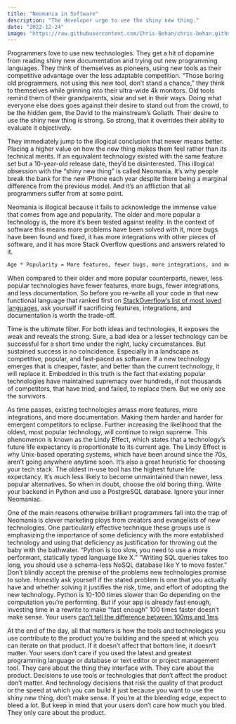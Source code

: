 ```yaml
---
title: "Neomania in Software"
description: "The developer urge to use the shiny new thing."
date: "2022-12-24"
image: "https://raw.githubusercontent.com/Chris-Behan/chris-behan.github.io/master/public/images/spaceship.jpeg"
---
```

Programmers love to use new technologies. They get a hit of dopamine from reading shiny new documentation and trying out new programming languages. They think of themselves as pioneers, using new tools as their competitive advantage over the less adaptable competition. “Those boring old programmers, not using this new tool, don’t stand a chance,” they think to themselves while grinning into their ultra-wide 4k monitors. Old tools remind them of their grandparents, slow and set in their ways. Doing what everyone else does goes against their desire to stand out from the crowd, to be the hidden gem, the David to the mainstream’s Goliath. Their desire to use the shiny new thing is strong. So strong, that it overrides their ability to evaluate it objectively.

They immediately jump to the illogical conclusion that newer means better. Placing a higher value on how the new thing makes them feel rather than its technical merits. If an equivalent technology existed with the same feature set but a 10-year-old release date, they’d be disinterested. This illogical obsession with the “shiny new thing” is called Neomania. It’s why people break the bank for the new iPhone each year despite there being a marginal difference from the previous model. And it’s an affliction that all programmers suffer from at some point.

Neomania is illogical because it fails to acknowledge the immense value that comes from age and popularity. The older and more popular a technology is, the more it’s been tested against reality. In the context of software this means more problems have been solved with it, more bugs have been found and fixed, it has more integrations with other pieces of software, and it has more Stack Overflow questions and answers related to it.

```md
Age * Popularity = More features, fewer bugs, more integrations, and more documentation
```

When compared to their older and more popular counterparts, newer, less popular technologies have fewer features, more bugs, fewer integrations, and less documentation. So before you re-write all your code in that new functional language that ranked first on [StackOverflow’s list of most loved languages](https://survey.stackoverflow.co/2022/#technology-most-loved-dreaded-and-wanted), ask yourself if sacrificing features, integrations, and documentation is worth the trade-off.

Time is the ultimate filter. For both ideas and technologies, It exposes the weak and reveals the strong. Sure, a bad idea or a lesser technology can be successful for a short time under the right, lucky circumstances. But sustained success is no coincidence. Especially in a landscape as competitive, popular, and fast-paced as software. If a new technology emerges that is cheaper, faster, and better than the current technology, it will replace it. Embedded in this truth is the fact that existing popular technologies have maintained supremacy over hundreds, if not thousands of competitors, that have tried, and failed, to replace them. But we only see the survivors.

As time passes, existing technologies amass more features, more integrations, and more documentation. Making them harder and harder for emergent competitors to eclipse. Further increasing the likelihood that the oldest, most popular technology, will continue to reign supreme. This phenomenon is known as the Lindy Effect, which states that a technology’s future life expectancy is proportionate to its current age. The Lindy Effect is why Unix-based operating systems, which have been around since the 70s, aren’t going anywhere anytime soon. It’s also a great heuristic for choosing your tech stack. The oldest in-use tool has the highest future life expectancy. It’s much less likely to become unmaintained than newer, less popular alternatives. So when in doubt, choose the old boring thing. Write your backend in Python and use a PostgreSQL database. Ignore your inner Neomaniac.

One of the main reasons otherwise brilliant programmers fall into the trap of Neomania is clever marketing ploys from creators and evangelists of new technologies. One particularly effective technique these groups use is emphasizing the importance of some deficiency with the more established technology and using that deficiency as justification for throwing out the baby with the bathwater. “Python is too slow, you need to use a more performant, statically typed language like X.” “Writing SQL queries takes too long, you should use a schema-less NoSQL database like Y to move faster.” Don’t blindly accept the premise of the problems new technologies promise to solve. Honestly ask yourself if the stated problem is one that you actually have and whether solving it justifies the risk, time, and effort of adopting the new technology. Python is 10-100 times slower than Go depending on the computation you’re performing. But if your app is already fast enough, investing time in a rewrite to make “fast enough” 100 times faster doesn’t make sense. Your users [can’t tell the difference between 100ms and 1ms](https://www.nngroup.com/articles/response-times-3-important-limits/).

At the end of the day, all that matters is how the tools and technologies you use contribute to the product you're building and the speed at which you can iterate on that product. If it doesn’t affect that bottom line, it doesn’t matter. Your users don’t care if you used the latest and greatest programming language or database or text editor or project management tool. They care about the thing they interface with. They care about the product. Decisions to use tools or technologies that don’t affect the product don’t matter. And technology decisions that risk the quality of that product or the speed at which you can build it just because you want to use the shiny new thing, don’t make sense. If you’re at the bleeding edge, expect to bleed a lot. But keep in mind that your users don’t care how much you bled. They only care about the product.
